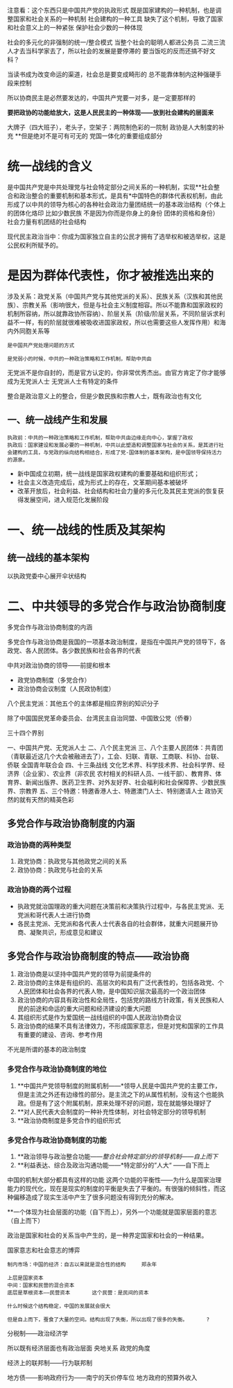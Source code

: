 注意看：这个东西只是中国共产党的执政形式  既是国家建构的一种机制，也是调整国家和社会关系的一种机制  社会建构的一种工具  缺失了这个机制，导致了国家和社会意义上的一种紧张   保护社会少数的一种体现

社会的多元化的非强制的统一/整合模式                                      当整个社会的聪明人都进公务员    二流三流人才去当科学家去了，所以社会的发展是要停滞的         要当饭吃的反而还搞不好文科？

当读书成为改变命运的渠道，社会总是要变成畸形的      总不能靠体制内这种强硬手段来控制

所以协商民主是必然要发达的，中国共产党要一对多，是一定要那样的

**要把政协的功能给放大，这是人民民主的一种体现——放到社会建构的层面来**

大牌子（四大班子），老头子，空架子：两院制色彩的一院制   政协是人大制度的补充   **但是绝对不是可有可无的
党国一体化的重要组成部分

# 统一战线的含义
是中国共产党是中共处理党与社会特定部分之间关系的一种机制，实现**社会整合和政治整合的重要机制和基本形式，是具有*中国特色的群体代表权机制，由此形成了以中共的领导为核心的各种社会政治力量团结统一的基本政治结构（个体上的团体化烙印 比如少数民族   不是因为你而是你身上的身份   团体的资格和身份）
社会力量有机团结的社会结构

现代民主政治当中：你成为国家独立自主的公民才拥有了选举权和被选举权，这是公民权利所赋予的。

# 是因为群体代表性，你才被推选出来的

涉及关系：政党关系（中国共产党与其他党派的关系）、民族关系（汉族和其他民族）、宗教关系（影响很大，但是与社会主义制度相容。所以不能靠和国家政权的机制所容纳，所以就靠政协所容纳）、阶层关系（阶级/阶层关系，不同阶层诉求利益不一样，有的阶层就很难被吸收进国家政权，所以也需要这些人发挥作用）和海内外同胞关系等

```
是中国共产党处理问题的方式

是党弱小的时候，中共的一种政治策略和工作机制，帮助中共由
```

无党派不是你自封的，而是官方认定的，你非常优秀杰出。由官方肯定了你才能够成为无党派人士   无党派人士有特定的条件

整合是政治意义上的整合，但是少数民族和宗教人士，既有政治也有文化

## 一、统一战线产生和发展

```
执政前：中共的一种政治策略和工作机制，帮助中共由边缘走向中心，掌握了政权
执政后：国家建设和发展必要的一种机制，中共以此塑造和调整国家与社会的关系，是其进行社会建构的工具，与党政的纵向结构相结合，形成了党-国体制的基本架构，是中国领导保持活力的源泉。
```

+ 新中国成立初期，统一战线是国家政权建构的重要基础和组织形式；
+ 社会主义改造完成后，成为形式上的存在，文革期间基本被破坏
+ 改革开放后，社会利益、社会结构和社会力量的多元化及其民主党派的恢复获得发展空间，进入规范化发展阶段

# 一、统一战线的性质及其架构

## 统一战线的基本架构

以执政党委中心展开伞状结构


# 二、中共领导的多党合作与政治协商制度

多党合作与政治协商制度的内涵

多党合作与政治协商是我国的一项基本政治制度，是指在中国共产党的领导下，各政党、各人民团体。各少数民族和社会各界的代表

中共对政治协商的领导——前提和根本
+ 政党协商制度（多党合作）
+ 政治协商会议制度（人民政协制度）

八个民主党派：其他五个的主体都是相应界别的知识分子

除了中国国民党革命委员会、台湾民主自治同盟、中国致公党（侨眷）

三十四个界别

一、中国共产党、无党派人士
二、八个民主党派
三、八个主要人民团体：共青团（青联最近这几个大会被融进去了），工会、妇联、青联、工商联、科协、台联、侨联    全国青年联合会
四、十三条战线
文化艺术界、科学技术界、社会科学界、经济界（企业家）、农业界（非农民  农村相关的科研人员、一线干部）、教育界、体育界、新闻出版界、医药卫生界、对外友好界、社会福利和社会保障界、少数民族界、宗教界
五、三个特邀：特邀香港人士、特邀澳门人士、特别邀请人士
政协天然的就有天然的精英色彩

## 多党合作与政治协商制度的内涵

### 政治协商的两种类型
1. 政党协商：执政党与其他政党之间的关系
2. 政协协商：执政党与社会的关系

### 政治协商的两个过程
+ 执政党就治国理政的重大问题在决策前和决策执行过程中，与各民主党派、无党派和哥代表人士进行协商
+ 各民主党派、无党派和各代表人士代表各自的社会群体，就重大问题展开协商、凝聚共识，形成意见和建议

## 多党合作与政治协商制度的特点——政治协商

1. 政治协商是以坚持中国共产党的领导为前提条件的
2. 政治协商的主体是有组织的、高层次的和具有广泛代表性的，包括各政党、个人民团体和社会各界的代表人物，是中国知识层次最高的一个政治团体
3. 政治协商的内容具有政治性和全局性，包括党的路线方针政策，有关民族和人民的前途和命运的重大问题和经济建设的重大问题
4. 其组织形式是作为爱国统一战线组织的中国人民政治协商会议
5. 政治协商的结果不具有法律效力，不形成国家意志，但是对党和国家的工作具有重要的建设、咨询、参考作用

不光是所谓的基本的政治制度   

### 多党合作与政治协商制度的地位
1. **中国共产党领导制度的附属机制——*领导人民是中国共产党的主要工作，但是主流之外还有边缘性的部分。是主流之下的从属性机制，没有这个也能执政。但是有了这个附属机制，原来处理不好的问题，现在就能够处理好了
2. **对人民代表大会制度的一种补充性体制，对社会特定部分的领导机制
3. **政治协商制度是多党合作的组织形式

### 多党合作与政治协商制度的功能
1. **政治领导与政治整合功能——*整合社会特定部分的领导机制——自上而下*
2. **利益表达、综合及政治沟通功能——*特定部分的”人大“ ——自下而上 

中国的机制大部分都具有这样的功能      这两个功能的平衡性——为什么是国家治理能力的现代化，现在是现实的制度的平衡是失去了平衡的。有很强的倾斜性，而这种偏移造成了现实生活中产生了很多问题没有得到充分的解决。

**一个体现为社会层面的功能（自下而上），另外一个功能就是国家层面的意志（自上而下）

政治是国家和社会的关系当中产生的，是一种界定国家和社会的一种结果。

国家意志和社会意志的博弈


```
制内市场：中国的经济：自古以来就是混合性的结构     郑永年

上层是国家资本
中间：国家和民营的混合资本
底层是草根资本——民营资本       这个民营：是民间的资本

什么时候这个结构稳定，中国的发展就会很大

但是自上而下，蚕食了大量的空间。结构出现了失衡，所以出现了很多的失衡。      ?
```

分税制——政治经济学

所以既有经济层面也有政治层面       央地关系    政党的角度

经济上的联邦制——行为联邦制

地方债——影响政府行为——南宁的天价停车位    地方政府的预算外收入


